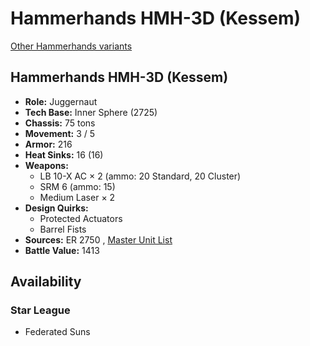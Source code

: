 # Hammerhands HMH-3D (Kessem) 

[Other Hammerhands variants](../hammerhands.md) 

## Hammerhands HMH-3D (Kessem) 

- **Role:** Juggernaut 
- **Tech Base:** Inner Sphere (2725) 
- **Chassis:** 75 tons 
- **Movement:** 3 / 5 
- **Armor:** 216 
- **Heat Sinks:** 16 (16) 
- **Weapons:** 
  - LB 10-X AC × 2 (ammo: 20 Standard, 20 Cluster) 
  - SRM 6 (ammo: 15) 
  - Medium Laser × 2 
- **Design Quirks:** 
  - Protected Actuators 
  - Barrel Fists 
- **Sources:** ER 2750 , [Master Unit List](http://masterunitlist.info/Unit/Details/5863/hammerhands-hmh-3d-kessem) 
- **Battle Value:** 1413 

## Availability 

### Star League 

- Federated Suns 

